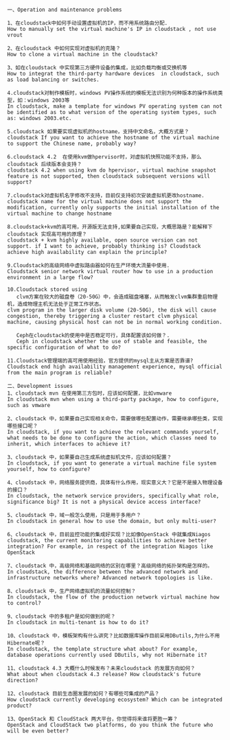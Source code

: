     一、Operation and maintenance problems
    
    1、在cloudstack中如何手动设置虚拟机的IP，而不用系统路由分配.
    How to manually set the virtual machine's IP in cloudstack , not use  vrout
    
    2、在cloudstack 中如何实现对虚拟机的克隆？
    How to clone a virtual machine in the cloudstack?
    
    3、如在cloudstack 中实现第三方硬件设备的集成，比如负载均衡或交换机等
    How to integrat the third-party hardware devices  in cloudstack, such as load balancing or switches.
    
    4.cloudstack对制作模板时，windows PV操作系统的模板无法识别为何种版本的操作系统类型，如：windows 2003等
    In cloudstack, make a template for windows PV operating system can not be identified as to what version of the operating system types, such as: windows 2003.etc.
    
    5.cloudstack 如果要实现虚拟机的hostname，支持中文命名，大概方式是？
    cloudstack If you want to achieve the hostname of the virtual machine to support the Chinese name, probably way?
    
    6.cloudstack 4.2  在使用kvm做hpervisor时，对虚拟机快照功能不支持，那么cloudstack 后续版本会支持？
    cloudstack 4.2 when using kvm do hpervisor, virtual machine snapshot feature is not supported, then cloudstack subsequent versions will support?
    
    7.cloudstack对虚拟机名字修改不支持，目前仅支持初次安装虚拟机更改hostname.
    cloudstack name for the virtual machine does not support the modification, currently only supports the initial installation of the virtual machine to change hostname
    
    8.cloudstack+kvm的高可用，开源版无法支持,如果要自己实现，大概思路是？能解释下cloudstack 实现高可用的原理？
    cloudstack + kvm highly available, open source version can not support. if I want to achieve, probably thinking is? Cloudstack achieve high availability can explain the principle?
    
    9.Cloudstack的高级网络中虚拟路由器如何在生产环境大流量中使用.
    Cloudstack senior network virtual router how to use in a production environment in a large flow?
    
    10.Cloudstack stored using
       clvm方案在较大的磁盘卷（20-50G）中，会造成磁盘堵塞，从而触发clvm集群重启物理机，造成物理主机无法处于正常工作状态。
    clvm program in the larger disk volume (20-50G), the disk will cause congestion, thereby triggering a cluster restart clvm physical machine, causing physical host can not be in normal working condition.
       
       Ceph在cloudstack的使用中是否稳定可行，具体配置该如何做？.
       Ceph in cloudstack whether the use of stable and feasible, the specific configuration of what to do?
    
    11.Cloudstack管理端的高可用使用经验，官方提供的mysql主从方案是否靠谱?
    Cloudstack end high availability management experience, mysql official from the main program is reliable?
    
    二、Development issues
    1、cloudstack mvn 在使用第三方包时，应该如何配置，比如vmware
    In cloudstack mvn when using a third-party package, how to configure, such as vmware
    
    2、cloudstack 中，如果要自己实现相关命令，需要做哪些配置动作，需要继承哪些类，实现哪些接口呢？
    In cloudstack, if you want to achieve the relevant commands yourself, what needs to be done to configure the action, which classes need to inherit, which interfaces to achieve it?
    
    3、cloudstack 中，如果要自己生成系统虚拟机文件，应该如何配置？
    In cloudstack, if you want to generate a virtual machine file system yourself, how to configure?
    
    4、cloudstack 中，网络服务提供商，具体有什么作用，现实意义大？它是不是接入物理设备的接口？
    In cloudstack, the network service providers, specifically what role, significance big? It is not a physical device access interface?
    
    5、cloudstack 中，域一般怎么使用，只是用于多用户？
    In cloudstack in general how to use the domain, but only multi-user?
    
    6、cloudstack 中，目前监控功能的集成好实现？比如像OpenStack 中就集成Niagos
    cloudstack, the current monitoring capabilities to achieve better integration? For example, in respect of the integration Niagos like OpenStack
    
    7、cloudstack 中，高级网络和基础网络的区别在哪里？高级网络的拓扑架构是怎样的。
    In cloudstack, the difference between the advanced network and infrastructure networks where? Advanced network topologies is like.
    
    8、cloudstack 中，生产网络虚拟机的流量如何控制？
    In cloudstack, the flow of the production network virtual machine how to control?
    
    9、cloudstack 中的多租户是如何做到的呢？
    In cloudstack in multi-tenant is how to do it?
    
    10、cloudstack 中，模板架构有什么讲究？比如数据库操作目前采用DButils,为什么不用Hibernate呢？
    In cloudstack, the template structure what about? For example, database operations currently used DButils, why not Hibernate it?
    
    11、cloudstack 4.3 大概什么时候发布？未来cloudstack 的发展方向如何？
    What about when cloudstack 4.3 release? How cloudstack's future direction?
    
    12、cloudstack 目前生态圈发展的如何？有哪些可集成的产品？
    How cloudstack currently developing ecosystem? Which can be integrated product?
    
    13、OpenStack 和 CloudStack 两大平台，你觉得将来谁将更胜一筹？
    OpenStack and CloudStack two platforms, do you think the future who will be even better?
    
    
    
